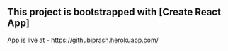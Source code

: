 ## This project is bootstrapped with [Create React App]

App is live at - https://githubiprash.herokuapp.com/


